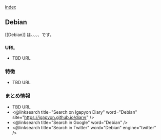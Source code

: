 [index](https://igapyon.github.io/diary/keyword/index.html)

## Debian

[[Debian]] は、、、、です。

### URL

* TBD URL

### 特徴

* TBD URL

### まとめ情報

* TBD URL
* <@linksearch title="Search on Igapyon Diary" word="Debian" site="https://igapyon.github.io/diary/" />
* <@linksearch title="Search in Google" word="Debian" />
* <@linksearch title="Search in Twitter" word="Debian" engine="twitter" />

